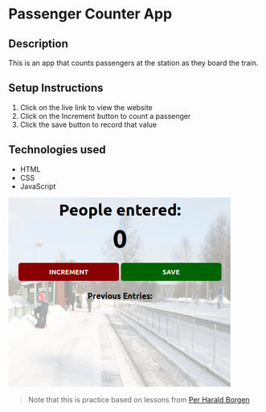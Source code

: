# Passenger Counter App

## Description
This is an app that counts passengers at the station as they board the train.

## Setup Instructions
1. Click on the live link to view the website
2. Click on the Increment button to count a passenger
3. Click the save button to record that value

## Technologies used
- HTML
- CSS
- JavaScript

[![Preview](Images/Picsum.png)](link)

> Note that this is practice based on lessons from [Per Harald Borgen](https://scrimba.com/learn/learnjavascript)
